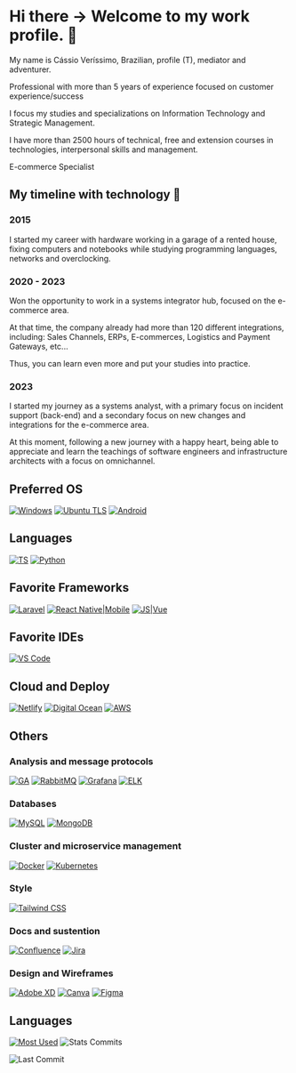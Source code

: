 # Hi there -> Welcome to my work profile. 👋

My name is Cássio Veríssimo, Brazilian, profile (T), mediator and adventurer.

Professional with more than 5 years of experience focused on customer experience/success

I focus my studies and specializations on Information Technology and Strategic Management.

I have more than 2500 hours of technical, free and extension courses in technologies, interpersonal skills and management.

E-commerce Specialist

## My timeline with technology 📅

### 2015 

I started my career with hardware working in a garage of a rented house, fixing computers and notebooks while studying programming languages, networks and overclocking.

### 2020 - 2023

Won the opportunity to work in a systems integrator hub, focused on the e-commerce area.

At that time, the company already had more than 120 different integrations, including: Sales Channels, ERPs, E-commerces, Logistics and Payment Gateways, etc...

Thus, you can learn even more and put your studies into practice.

### 2023

I started my journey as a systems analyst, with a primary focus on incident support (back-end) and a secondary focus on new changes and integrations for the e-commerce area.

At this moment, following a new journey with a happy heart, being able to appreciate and learn the teachings of software engineers and infrastructure architects with a focus on omnichannel.

## Preferred OS

[![Windows](https://img.shields.io/badge/Windows-0078D6?style=for-the-badge&logo=windows&logoColor=white)]()
[![Ubuntu TLS](https://img.shields.io/badge/Ubuntu-E95420?style=for-the-badge&logo=ubuntu&logoColor=white)]()
[![Android](https://img.shields.io/badge/Android-3DDC84?style=for-the-badge&logo=android&logoColor=white)]()

## Languages

[![TS](https://img.shields.io/badge/TypeScript-007ACC?style=for-the-badge&logo=typescript&logoColor=white)]()
[![Python](https://img.shields.io/badge/Python-3776AB?style=for-the-badge&logo=python&logoColor=white)]()


## Favorite Frameworks

[![Laravel](https://img.shields.io/badge/Laravel-FF2D20?style=for-the-badge&logo=laravel&logoColor=white)]()
[![React Native|Mobile](https://img.shields.io/badge/React_Native-20232A?style=for-the-badge&logo=react&logoColor=61DAFB)]()
[![JS|Vue](https://img.shields.io/badge/Vue.js-35495E?style=for-the-badge&logo=vue.js&logoColor=4FC08D)]()

## Favorite IDEs

[![VS Code](https://camo.githubusercontent.com/42ada9cc774b9d2b4cf35691820a881d70657ae42c3a074f00c7e9add6352361/68747470733a2f2f696d672e736869656c64732e696f2f62616467652f56697375616c5f53747564696f5f436f64652d3030373844343f7374796c653d666f722d7468652d6261646765266c6f676f3d76697375616c25323073747564696f253230636f6465266c6f676f436f6c6f723d7768697465)]()

## Cloud and Deploy

[![Netlify](https://img.shields.io/badge/Netlify-00C7B7?style=for-the-badge&logo=netlify&logoColor=white)]()
[![Digital Ocean](https://img.shields.io/badge/Digital_Ocean-0080FF?style=for-the-badge&logo=DigitalOcean&logoColor=white)]()
[![AWS](https://img.shields.io/badge/Amazon_AWS-232F3E?style=for-the-badge&logo=amazon-aws&logoColor=white)]()

## Others

### Analysis and message protocols

[![GA](https://img.shields.io/badge/Google%20Analytics-E37400?style=for-the-badge&logo=google%20analytics&logoColor=whit)]()
[![RabbitMQ](https://img.shields.io/badge/rabbitmq-%23FF6600.svg?&style=for-the-badge&logo=rabbitmq&logoColor=white)]()
[![Grafana](	https://img.shields.io/badge/grafana-%23F46800.svg?style=for-the-badge&logo=grafana&logoColor=white)]()
[![ELK](https://img.shields.io/badge/-ElasticSearch-005571?style=for-the-badge&logo=elasticsearch)]()

### Databases

[![MySQL](https://img.shields.io/badge/MySQL-005C84?style=for-the-badge&logo=mysql&logoColor=white)]()
[![MongoDB](https://img.shields.io/badge/MongoDB-4EA94B?style=for-the-badge&logo=mongodb&logoColor=white)]()

### Cluster and microservice management

[![Docker](https://img.shields.io/badge/docker-%230db7ed.svg?style=for-the-badge&logo=docker&logoColor=white)]()
[![Kubernetes](https://img.shields.io/badge/kubernetes-%23326ce5.svg?style=for-the-badge&logo=kubernetes&logoColor=white)]()

### Style

[![Tailwind CSS](https://img.shields.io/badge/Tailwind_CSS-38B2AC?style=for-the-badge&logo=tailwind-css&logoColor=white)]()

### Docs and sustention

[![Confluence](https://img.shields.io/badge/confluence-%23172BF4.svg?style=for-the-badge&logo=confluence&logoColor=white)]()
[![Jira](https://img.shields.io/badge/Jira-0052CC?style=for-the-badge&logo=Jira&logoColor=white)]()

### Design and Wireframes

[![Adobe XD](https://img.shields.io/badge/Adobe%20XD-470137?style=for-the-badge&logo=Adobe%20XD&logoColor=#FF61F6)]()
[![Canva](https://img.shields.io/badge/Canva-%2300C4CC.svg?&style=for-the-badge&logo=Canva&logoColor=white)]()
[![Figma](https://img.shields.io/badge/Figma-F24E1E?style=for-the-badge&logo=figma&logoColor=white)]()

## Languages

[![Most Used](https://github-readme-stats.vercel.app/api/top-langs/?username=cassioovs&theme=radical)]()
![Stats Commits](https://github-readme-stats.vercel.app/api?username=cassioovs&show_icons=true&theme=radical)

![Last Commit](https://img.shields.io/github/last-commit/cassioovs/texto_escrito_a_mao_python)
